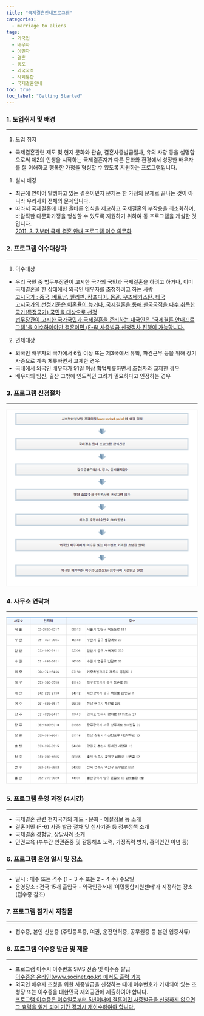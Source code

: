 ```yaml
---
title: "국제결혼안내프로그램"
categories:
  - marriage to aliens
tags:
  - 외국인
  - 배우자
  - 이민자
  - 결혼
  - 동포
  - 외국국적
  - 사회통합
  - 국제결혼안내
toc: true
toc_label: "Getting Started"
---
```


### 1. 도입취지 및 배경
---
1. 도입 취지
- 국제결혼관련 제도 및 현지 문화와 관습, 결혼사증발급절차, 유의 사항 등을 설명함으로써 제2의 인생을 시작하는 국제결혼자가 다른 문화와 환경에서 성장한 배우자를 잘 이해하고 행복한 가정을 형성할 수 있도록 지원하는 프로그램입니다.
1. 실시 배경
- 최근에 연이어 발생하고 있는 결혼이민자 문제는 한 가정의 문제로 끝나는 것이 아니라 우리사회 전체의 문제입니다.
- 따라서 국제결혼에 대한 올바른 인식을 제고하고 국제결혼의 부작용을 최소화하며, 바람직한 다문화가정을 형성할 수 있도록 지원하기 위하여 동 프로그램을 개설한 것입니다.<br><u>2011. 3. 7.부터 국제 결혼 안내 프로그램 이수 의무화</u>


### 2. 프로그램 이수대상자
---
1. 이수대상
- 우리 국민 중 법무부장관이 고시한 국가의 국민과 국제결혼을 하려고 하거나, 이미 국제결혼을 한 상태에서 외국인 배우자를 초청하려고 하는 사람<br><u>고시국가 : 중국, 베트남, 필리핀, 캄포디아, 몽골, 우즈베키스탄, 태국</u><br><u>고시국가의 선정기준은 이혼율이 높거나, 국제결혼을 통해 한국국적을 다수 취득한 국가(특정국가) 국민을 대상으로 선정</u><br><u>법무장관이 고시한 국가국민과 국제결혼을 준비하는 내국인은 "국제결혼 안내프로그램"을 이수하여야만 결혼이민 (F-6) 사증발급 신청절차 진행이 가능합니다.</u>
2. 면제대상
- 외국인 배우자의 국가에서 6월 이상 또는 제3국에서 유학, 파견근무 등을 위해 장기 사증으로 계속 체류하면서 교제한 경우
- 국내에서 외국인 배우자가 91일 이상 합법체류하면서 초청자와 교제한 경우
- 배우자의 임신, 출산 그밖에 인도적인 고려가 필요하다고 인정하는 경우

### 3. 프로그램 신청절차
---
![신청절차](/assets/images/marriage_to_aliens/2020-08-14-international-marriage-guide_2.png)

### 4. 사무소 연락처
---
![사무소연락처](/assets/images/marriage_to_aliens/2020-08-14-international-marriage-guide_1.png)

### 5. 프로그램 운영 과정 (4시간)
---
- 국제결혼 관련 현지국가의 제도・문화・예절정보 등 소개
- 결혼이민 (F-6) 사증 발급 절차 및 심사기준 등 정부정책 소개
- 국제결혼 경험담, 상담사례 소개
- 인권교육 (부부간 인권존중 및 갈등해소 노력, 가정폭력 방지, 홍익인간 이념 등)

### 6. 프로그램 운영 일시 및 장소
---
- 일시 : 매주 또는 격주 (1 ~ 3 주 또는 2 ~ 4 주) 수요일
- 운영장소 : 전국 15개 출입국・외국인관서내 '이민통합지원센터'가 지정하는 장소 (접수증 참조)

### 7. 프로그램 참가시 지참물
---
- 접수증, 본인 신분증 (주민등록증, 여권, 운전면허증, 공무원증 등 본인 입증서류)

### 8. 프로그램 이수증 발급 및 제출
---
- 프로그램 이수시 이수번호 SMS 전송 및 이수증 발급<br><u>이수증은 온라인(www.socinet.go.kr) 에서도 출력 가능</u>
- 외국인 배우자 초청을 위한 사증발급을 신청하는 때에 이수번호가 기재되어 있는 초청장 또는 이수증을 대한민국 재외공관에 제출하여야 합니다.<br><u>프로그램 이수증은 이수일로부터 5년이내에 결혼이민 사증발급을 신청하지 않으면 그 효력을 잃게 되며 기간 경과시 재이수하여야 합니다.</u>